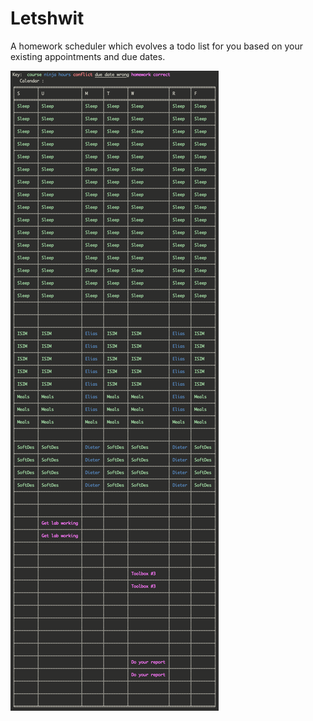 # Letshwit
A homework scheduler which evolves a todo list for you based on your existing
appointments and due dates.

![An example schedule output](./docs/example.png)
